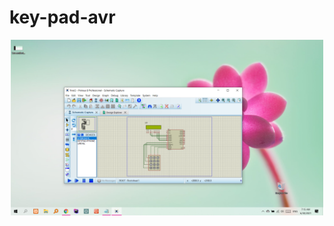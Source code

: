 # key-pad-avr
<p align="center"><img src="https://github.com/dastanrab/key-pad-avr/blob/main/Screenshot%20(31).png" width="500"></a></p>
